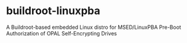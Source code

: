 # buildroot-linuxpba
A Buildroot-based embedded Linux distro for MSED/LinuxPBA Pre-Boot Authorization of OPAL Self-Encrypting Drives
